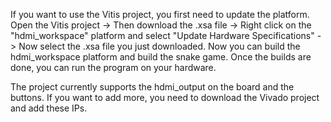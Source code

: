 If you want to use the Vitis project, you first need to update the platform.
Open the Vitis project -> Then download the .xsa file -> Right click on the "hdmi_workspace" platform and select "Update Hardware Specifications" -> Now select the .xsa file you just downloaded.
Now you can build the hdmi_workspace platform and build the snake game. Once the builds are done, you can run the program on your hardware.

The project currently supports the hdmi_output on the board and the buttons. If you want to add more, you need to download the Vivado project and add these IPs.
